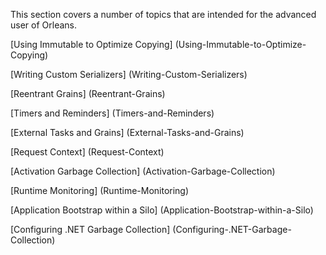 This section covers a number of topics that are intended for the advanced user of Orleans.

[Using Immutable<T> to Optimize Copying] (Using-Immutable<T>-to-Optimize-Copying)

[Writing Custom Serializers] (Writing-Custom-Serializers)

[Reentrant Grains] (Reentrant-Grains)

[Timers and Reminders] (Timers-and-Reminders)

[External Tasks and Grains] (External-Tasks-and-Grains)

[Request Context] (Request-Context)

[Activation Garbage Collection] (Activation-Garbage-Collection)

[Runtime Monitoring] (Runtime-Monitoring)

[Application Bootstrap within a Silo] (Application-Bootstrap-within-a-Silo)

[Configuring .NET Garbage Collection] (Configuring-.NET-Garbage-Collection)
